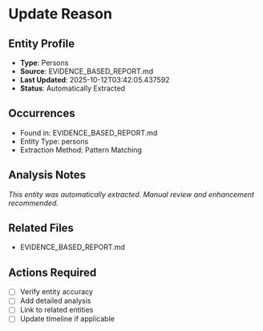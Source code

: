 # Update Reason

## Entity Profile
- **Type**: Persons
- **Source**: EVIDENCE_BASED_REPORT.md
- **Last Updated**: 2025-10-12T03:42:05.437592
- **Status**: Automatically Extracted

## Occurrences
- Found in: EVIDENCE_BASED_REPORT.md
- Entity Type: persons
- Extraction Method: Pattern Matching

## Analysis Notes
*This entity was automatically extracted. Manual review and enhancement recommended.*

## Related Files
- EVIDENCE_BASED_REPORT.md

## Actions Required
- [ ] Verify entity accuracy
- [ ] Add detailed analysis
- [ ] Link to related entities
- [ ] Update timeline if applicable
